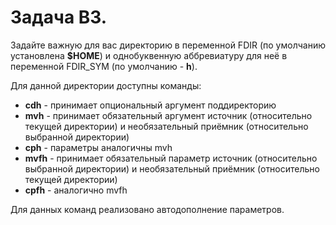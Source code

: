 # Задача B3.

Задайте важную для вас директорию в переменной FDIR (по умолчанию установлена **$HOME**) и однобуквенную аббревиатуру для неё в переменной FDIR_SYM (по умолчанию - **h**).

Для данной директории доступны команды:
* **cdh** - принимает опциональный аргумент поддиректорию
* **mvh** - принимает обязательный аргумент источник (относительно текущей директории) и необязательный приёмник (относительно выбранной директории)
* **cph** - параметры аналогичны mvh
* **mvfh** - принимает обязательный параметр источник (относительно выбранной директории) и необязательный приёмник (относительно текущей директории)
* **cpfh** - аналогично mvfh

Для данных команд реализовано автодополнение параметров.
